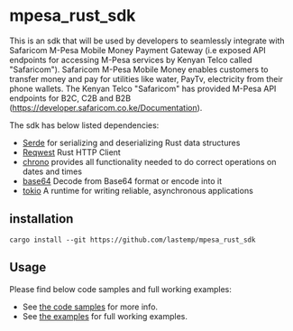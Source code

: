 # mpesa_rust_sdk

This is an sdk that will be used by developers to seamlessly integrate with Safaricom M-Pesa Mobile Money Payment Gateway 
(i.e exposed API endpoints for accessing M-Pesa services by Kenyan Telco called "Safaricom").
Safaricom M-Pesa Mobile Money enables customers to transfer money and pay for utilities like water, PayTv, electricity from their phone wallets. 
The Kenyan Telco "Safaricom" has provided M-Pesa API endpoints for B2C, C2B and B2B (https://developer.safaricom.co.ke/Documentation). 

The sdk has below listed dependencies:
- [Serde](https://github.com/serde-rs/serde) for serializing and deserializing Rust data structures
- [Reqwest](https://github.com/seanmonstar/reqwest) Rust HTTP Client
- [chrono](https://github.com/chronotope/chrono) provides all functionality needed to do correct operations on dates and times
- [base64](https://github.com/marshallpierce/rust-base64/tree/master) Decode from Base64 format or encode into it
- [tokio](https://github.com/tokio-rs/tokio) A runtime for writing reliable, asynchronous applications

## installation

```
cargo install --git https://github.com/lastemp/mpesa_rust_sdk
```

## Usage

Please find below code samples and full working examples:

   - See [the code samples](./code_samples/) for more info.	
   - See [the examples](./examples/) for full working examples.

